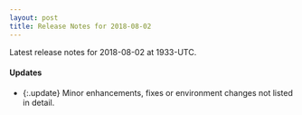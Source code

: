 ```yaml
---
layout: post
title: Release Notes for 2018-08-02
---
```


Latest release notes for 2018-08-02 at 1933-UTC.

<div class='updates' markdown='1'>

#### Updates

- {:.update} Minor enhancements, fixes or environment changes not listed in detail.

</div>


